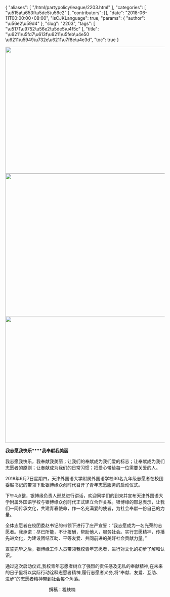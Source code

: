 {
    "aliases": [
        "/html/partypolicy/league/2203.html"
    ],
    "categories": [
        "\u515a\u653f\u5de5\u56e2"
    ],
    "contributors": [],
    "date": "2018-06-11T00:00:00+08:00",
    "isCJKLanguage": true,
    "params": {
        "author": "\u56e2\u59d4"
    },
    "slug": "2203",
    "tags": [
        "\u5171\u9752\u56e2\u5de5\u4f5c"
    ],
    "title": "\u6211\u5fd7\u613f\u6211\u5feb\u4e50  \u6211\u5949\u732e\u6211\u7f8e\u4e3d",
    "toc": true
}


<img
    src="https://cdn.tfls.online/mirror/full/8874fb3b16d888a1a01ed838e3f8193c70f8db8d.jpg"
    style="display:block;margin-left:auto;margin-right:auto;"
    decoding="async"
    fetchpriority="auto"
    loading="lazy"
    height="399"
    width="600"
/>
<img
    src="https://cdn.tfls.online/mirror/full/0b54d7d97d25ae9bd0188cb8e865bafc0b1e8b0e.jpg"
    style="display:block;margin-left:auto;margin-right:auto;"
    decoding="async"
    fetchpriority="auto"
    loading="lazy"
    height="450"
    width="600"
/>
<img
    src="https://cdn.tfls.online/mirror/full/cd248c170a62c039ffec55a23e4280aa9d2476a3.jpg"
    style="display:block;margin-left:auto;margin-right:auto;"
    decoding="async"
    fetchpriority="auto"
    loading="lazy"
    height="399"
    width="600"
/>







**我志愿我快乐****我奉献我美丽**




我志愿我快乐，我奉献我美丽；让我们的奉献成为我们爱的标志；让奉献成为我们志愿者的原则；让奉献成为我们的日常习惯；把爱心带给每一位需要关爱的人。




2018年6月7日星期四，天津外国语大学附属外国语学校30名九年级志愿者在校团委赵书记的带领下赴银博缘众创时代召开了青年志愿服务的启动仪式。




下午4点整，银博缘负责人邢总进行讲话，欢迎同学们的到来并宣布天津外国语大学附属外国语学校与银博缘众创时代正式建立合作关系。银博缘的邢总表示，让我们一同传承文化，共建青春使命，作一名充满爱的使者，为社会奉献一份自己的力量。




全体志愿者在校团委赵书记的带领下进行了庄严宣誓：“我志愿成为一名光荣的志愿者。我承诺：尽已所能，不计报酬，帮助他人，服务社会。实行志愿精神，传播先进文化，为建设团结互助、平等友爱、共同前进的美好社会贡献力量。”




宣誓完毕之后，银博缘工作人员带领我校青年志愿者，进行对文化的初步了解和认识。




通过这次启动仪式,我校青年志愿者树立了强烈的责任感及无私的奉献精神,在未来的日子里将以实际行动诠释志愿者精神,履行志愿者义务,将“奉献、友爱、互助、进步”的志愿者精神带到社会每个角落。




                                   撰稿：程轶楠



